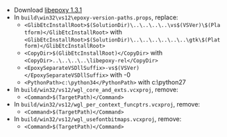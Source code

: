  * Download [libepoxy 1.3.1](https://github.com/anholt/libepoxy/releases/download/v1.3.1/libepoxy-1.3.1.tar.bz2)
 * In `build\win32\vs12\epoxy-version-paths.props`, replace:
	* `<GlibEtcInstallRoot>$(SolutionDir)\..\..\..\..\vs$(VSVer)\$(Platform)</GlibEtcInstallRoot>` with
`<GlibEtcInstallRoot>$(SolutionDir)\..\..\..\..\..\..\gtk\$(Platform)</GlibEtcInstallRoot>`
	* `<CopyDir>$(GlibEtcInstallRoot)</CopyDir>` with
`<CopyDir>..\..\..\..\libepoxy-rel</CopyDir>`
	* `<EpoxySeparateVSDllSuffix>-vs$(VSVer)</EpoxySeparateVSDllSuffix>` with
<EpoxySeparateVSDllSuffix>-0</EpoxySeparateVSDllSuffix>
	* `<PythonPath>c:\python34</PythonPath>` with
<PythonPath>c:\python27</PythonPath>
 * In `build/win32/vs12/wgl_core_and_exts.vcxproj`, remove:
	* `<Command>$(TargetPath)</Command>`
 * In `build/win32/vs12/wgl_per_context_funcptrs.vcxproj`, remove:
	* `<Command>$(TargetPath)</Command>`
 * In `build/win32/vs12/wgl_usefontbitmaps.vcxproj`, remove:
	* `<Command>$(TargetPath)</Command>`
